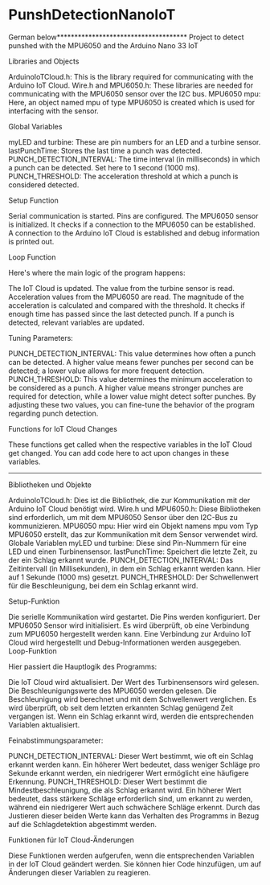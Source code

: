 # PunshDetectionNanoIoT
German below*************************************
Project to detect punshed with the MPU6050 and the Arduino Nano 33 IoT


Libraries and Objects

ArduinoIoTCloud.h: This is the library required for communicating with the Arduino IoT Cloud.
Wire.h and MPU6050.h: These libraries are needed for communicating with the MPU6050 sensor over the I2C bus.
MPU6050 mpu: Here, an object named mpu of type MPU6050 is created which is used for interfacing with the sensor.


Global Variables

myLED and turbine: These are pin numbers for an LED and a turbine sensor.
lastPunchTime: Stores the last time a punch was detected.
PUNCH_DETECTION_INTERVAL: The time interval (in milliseconds) in which a punch can be detected. Set here to 1 second (1000 ms).
PUNCH_THRESHOLD: The acceleration threshold at which a punch is considered detected.


Setup Function

Serial communication is started.
Pins are configured.
The MPU6050 sensor is initialized.
It checks if a connection to the MPU6050 can be established.
A connection to the Arduino IoT Cloud is established and debug information is printed out.


Loop Function

Here's where the main logic of the program happens:

The IoT Cloud is updated.
The value from the turbine sensor is read.
Acceleration values from the MPU6050 are read.
The magnitude of the acceleration is calculated and compared with the threshold.
It checks if enough time has passed since the last detected punch.
If a punch is detected, relevant variables are updated.


Tuning Parameters:

PUNCH_DETECTION_INTERVAL: This value determines how often a punch can be detected. A higher value means fewer punches per second can be detected; a lower value allows for more frequent detection.
PUNCH_THRESHOLD: This value determines the minimum acceleration to be considered as a punch. A higher value means stronger punches are required for detection, while a lower value might detect softer punches.
By adjusting these two values, you can fine-tune the behavior of the program regarding punch detection.


Functions for IoT Cloud Changes

These functions get called when the respective variables in the IoT Cloud get changed. You can add code here to act upon changes in these variables.

************************************************************************************************************************

Bibliotheken und Objekte

ArduinoIoTCloud.h: Dies ist die Bibliothek, die zur Kommunikation mit der Arduino IoT Cloud benötigt wird.
Wire.h und MPU6050.h: Diese Bibliotheken sind erforderlich, um mit dem MPU6050 Sensor über den I2C-Bus zu kommunizieren.
MPU6050 mpu: Hier wird ein Objekt namens mpu vom Typ MPU6050 erstellt, das zur Kommunikation mit dem Sensor verwendet wird.
Globale Variablen
myLED und turbine: Diese sind Pin-Nummern für eine LED und einen Turbinensensor.
lastPunchTime: Speichert die letzte Zeit, zu der ein Schlag erkannt wurde.
PUNCH_DETECTION_INTERVAL: Das Zeitintervall (in Millisekunden), in dem ein Schlag erkannt werden kann. Hier auf 1 Sekunde (1000 ms) gesetzt.
PUNCH_THRESHOLD: Der Schwellenwert für die Beschleunigung, bei dem ein Schlag erkannt wird.


Setup-Funktion

Die serielle Kommunikation wird gestartet.
Die Pins werden konfiguriert.
Der MPU6050 Sensor wird initialisiert.
Es wird überprüft, ob eine Verbindung zum MPU6050 hergestellt werden kann.
Eine Verbindung zur Arduino IoT Cloud wird hergestellt und Debug-Informationen werden ausgegeben.
Loop-Funktion


Hier passiert die Hauptlogik des Programms:

Die IoT Cloud wird aktualisiert.
Der Wert des Turbinensensors wird gelesen.
Die Beschleunigungswerte des MPU6050 werden gelesen.
Die Beschleunigung wird berechnet und mit dem Schwellenwert verglichen.
Es wird überprüft, ob seit dem letzten erkannten Schlag genügend Zeit vergangen ist.
Wenn ein Schlag erkannt wird, werden die entsprechenden Variablen aktualisiert.


Feinabstimmungsparameter:

PUNCH_DETECTION_INTERVAL: Dieser Wert bestimmt, wie oft ein Schlag erkannt werden kann. Ein höherer Wert bedeutet, dass weniger Schläge pro Sekunde erkannt werden, ein niedrigerer Wert ermöglicht eine häufigere Erkennung.
PUNCH_THRESHOLD: Dieser Wert bestimmt die Mindestbeschleunigung, die als Schlag erkannt wird. Ein höherer Wert bedeutet, dass stärkere Schläge erforderlich sind, um erkannt zu werden, während ein niedrigerer Wert auch schwächere Schläge erkennt.
Durch das Justieren dieser beiden Werte kann das Verhalten des Programms in Bezug auf die Schlagdetektion abgestimmt werden.


Funktionen für IoT Cloud-Änderungen

Diese Funktionen werden aufgerufen, wenn die entsprechenden Variablen in der IoT Cloud geändert werden. Sie können hier Code hinzufügen, um auf Änderungen dieser Variablen zu reagieren.
